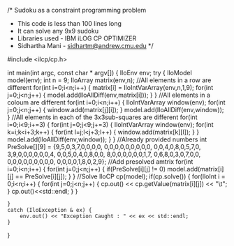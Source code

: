 /* Sudoku as a constraint programming problem
 * This code is less than 100 lines long
 * It can solve any 9x9 sudoku
 * Libraries used - IBM iLOG CP OPTIMIZER
 * Sidhartha Mani - sidhartm@andrew.cmu.edu
 */

#include <ilcp/cp.h>

int main(int argc, const char * argv[]) {
    IloEnv env;
    try {
        IloModel model(env);
        int n = 9;
        IloArray<IloIntVarArray> matrix(env,n);
        //All elements in a  row are different
        for(int i=0;i<n;i++)
        {
            matrix[i] = IloIntVarArray(env,n,1,9);
            for(int j=0;j<n;j++)
            {
                model.add(IloAllDiff(env,matrix[i]));
            }
        }
        //All elements in a coloum are different
        for(int i=0;i<n;i++)
        {
            IloIntVarArray window(env);
            for(int j=0;j<n;j++)
            {
                window.add(matrix[j][i]);
            }
            model.add(IloAllDiff(env,window));
        }
        //All elements in each of the 3x3sub-squares are different
        for(int i=0;i<9;i+=3)
        {
            for(int j=0;j<9;j+=3)
            {
                IloIntVarArray window(env);
                for(int k=i;k<i+3;k++)
                {
                    for(int l=j;l<j+3;l++)
                    {
                        window.add(matrix[k][l]);
                    }
                }
                model.add(IloAllDiff(env,window));
            }
        }
        //Already provided numbers
        int PreSolve[][9] = {9,5,0,3,7,0,0,0,0,
                            0,0,0,0,0,0,0,0,0,
                            0,0,4,0,8,0,5,7,0,
                            3,9,0,0,0,0,0,0,4,
                            0,0,5,0,4,0,8,0,0,
                            8,0,0,0,0,0,0,1,7,
                            0,6,8,0,3,0,7,0,0,
                            0,0,0,0,0,0,0,0,0,
                            0,0,0,0,1,8,0,2,9};
        //Add presolved amtrix
        for(int i=0;i<n;i++)
        {
            for(int j=0;j<n;j++)
            {
                if(PreSolve[i][j] != 0)
                model.add(matrix[i][j] == PreSolve[i][j]);
            }
        }
        //Solve
        IloCP cp(model);
        if(cp.solve())
        {
            for(IloInt i = 0;i<n;i++)
            {
                for(int j=0;j<n;j++)
                {
                    cp.out() << cp.getValue(matrix[i][j]) << "\t";
                }
                cp.out()<<std::endl;
            }
        }
        
    }
    catch (IloException & ex) {
        env.out() << "Exception Caught : " << ex << std::endl;
    }
}
